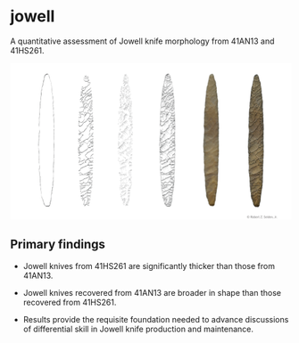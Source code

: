 # jowell

A quantitative assessment of Jowell knife morphology from 41AN13 and 41HS261.

![](./images/jowell.png)

## Primary findings

* Jowell knives from 41HS261 are significantly thicker than those from 41AN13.

* Jowell knives recovered from 41AN13 are broader in shape than those recovered from 41HS261.

* Results provide the requisite foundation needed to advance discussions of differential skill in Jowell knife production and maintenance.
